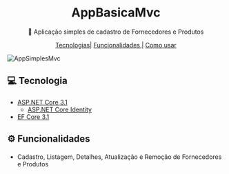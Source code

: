 <h1 align="center">
  AppBasicaMvc 
</h1>
<p align="center">
  🚀 Aplicação simples de cadastro de Fornecedores e Produtos
</p>

<p align="center">
  <a href='#tecnologies'>Tecnologias</a>|
  <a href='#funcionalidades'>Funcionalidades </a>|
  <a href='#howToUse'>Como usar </a>
</p>

![AppSimplesMvc](https://user-images.githubusercontent.com/50780211/117827536-73ca6c00-b247-11eb-804c-eb827b62f3ed.gif)

## <p id='tecnologies'>💻 Tecnologia </p>

- <a href="https://docs.microsoft.com/pt-br/dotnet/core/dotnet-five">ASP.NET Core 3.1</a>
  - <a href="https://docs.microsoft.com/pt-br/aspnet/core/security/authentication/identity?view=aspnetcore-5.0&tabs=visual-studio">ASP.NET Core Identity</a>
- <a href="https://docs.microsoft.com/pt-br/ef/core/">EF Core 3.1</a>


## <p id='funcionalidades'>⚙ Funcionalidades</p>

- Cadastro, Listagem, Detalhes, Atualização e Remoção de Fornecedores e Produtos
